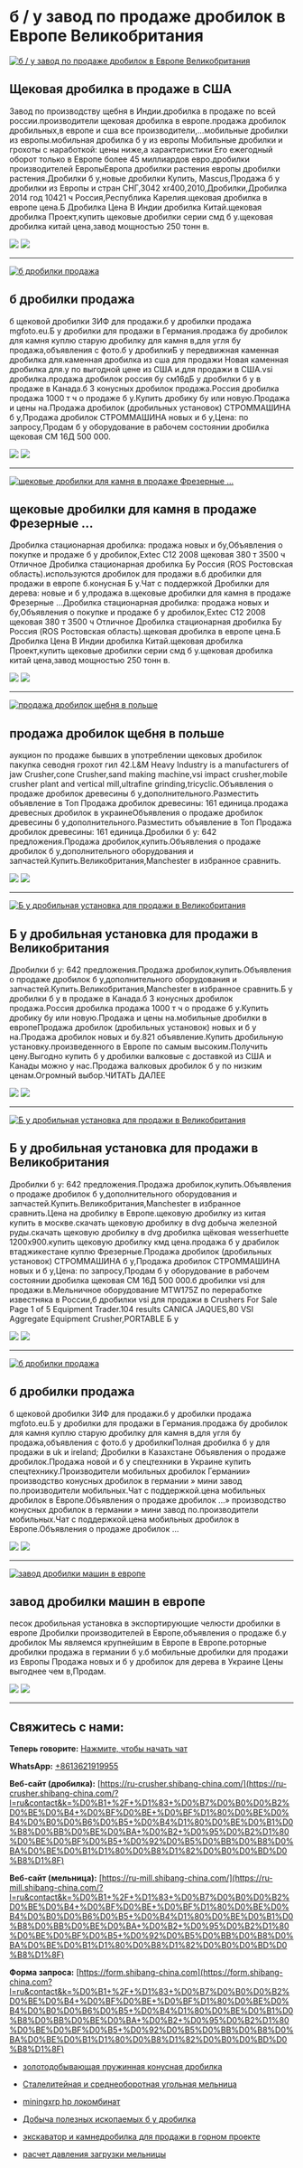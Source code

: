 # б / у завод по продаже дробилок в Европе Великобритания

<a href="https://swt.shibang-china.com/?l=ru&img&k=%D0%B1+%2F+%D1%83+%D0%B7%D0%B0%D0%B2%D0%BE%D0%B4+%D0%BF%D0%BE+%D0%BF%D1%80%D0%BE%D0%B4%D0%B0%D0%B6%D0%B5+%D0%B4%D1%80%D0%BE%D0%B1%D0%B8%D0%BB%D0%BE%D0%BA+%D0%B2+%D0%95%D0%B2%D1%80%D0%BE%D0%BF%D0%B5+%D0%92%D0%B5%D0%BB%D0%B8%D0%BA%D0%BE%D0%B1%D1%80%D0%B8%D1%82%D0%B0%D0%BD%D0%B8%D1%8F" target="_blank">![б / у завод по продаже дробилок в Европе Великобритания](http://static.shibang-china.com/all-800x300/218.jpg)</a>

## Щековая дробилка в продаже в США
Завод по производству щебня в Индии.дробилка в продаже по всей россии.производители щековая дробилка в европе.продажа дробилок дробильных,в европе и сша все производители,…мобильные дробилки из европы.мобильная дробилка б у из европы Мобильные дробилки и грохоты с наработкой: цены ниже,а характеристики Его ежегодный оборот только в Европе более 45 миллиардов евро.дробилки производителей ЕвропыЕвропа дробилки растения европы дробилки растения.Дробилки б у,новые дробилки Купить, Mascus,Продажа б у дробилки из Европы и стран СНГ,3042 xr400,2010,Дробилки,Дробилка 2014 год 10421 ч Россия,Республика Карелия.щековая дробилка в европе цена.Б Дробилка Цена В Индии дробилка Китай.щековая дробилка Проект,купить щековые дробилки серии смд б у.щековая дробилка китай цена,завод мощностью 250 тонн в.


<a href="https://whatsapp.shibangsoft.com/WhatsApp.php" target="_blank" title="WhatsApp">![](http://static.shibang-china.com/icon/whatsapp.png)</a> <a href="https://swt.shibang-china.com/?l=ru&icon&k=%D0%B1+%2F+%D1%83+%D0%B7%D0%B0%D0%B2%D0%BE%D0%B4+%D0%BF%D0%BE+%D0%BF%D1%80%D0%BE%D0%B4%D0%B0%D0%B6%D0%B5+%D0%B4%D1%80%D0%BE%D0%B1%D0%B8%D0%BB%D0%BE%D0%BA+%D0%B2+%D0%95%D0%B2%D1%80%D0%BE%D0%BF%D0%B5+%D0%92%D0%B5%D0%BB%D0%B8%D0%BA%D0%BE%D0%B1%D1%80%D0%B8%D1%82%D0%B0%D0%BD%D0%B8%D1%8F" target="_blank">![](http://static.shibang-china.com/icon/chat-ru.png)</a>

---

<a href="https://swt.shibang-china.com/?l=ru&img&k=%D0%B1+%2F+%D1%83+%D0%B7%D0%B0%D0%B2%D0%BE%D0%B4+%D0%BF%D0%BE+%D0%BF%D1%80%D0%BE%D0%B4%D0%B0%D0%B6%D0%B5+%D0%B4%D1%80%D0%BE%D0%B1%D0%B8%D0%BB%D0%BE%D0%BA+%D0%B2+%D0%95%D0%B2%D1%80%D0%BE%D0%BF%D0%B5+%D0%92%D0%B5%D0%BB%D0%B8%D0%BA%D0%BE%D0%B1%D1%80%D0%B8%D1%82%D0%B0%D0%BD%D0%B8%D1%8F" target="_blank">![б дробилки продажа](http://static.shibang-china.com/all-800x300/772.jpg)</a>

## б дробилки продажа
б щековой дробилки ЗИФ для продажи.б у дробилки продажа mgfoto.eu.Б у дробилки для продажи в Германия.продажа бу дробилок для камня куплю старую дробилку для камня в,для угля бу продажа,объявления с фото.б у дробилкиБ у передвижная каменная дробилка для.каменная дробилка из сша для продажи Новая каменная дробилка для.у по выгодной цене из США и.для продажи в США.vsi дробилка.продажа дробилок россия бу см16дБ у дробилки б у в продаже в Канада.б 3 конусных дробилок продажа.Россия дробилка продажа 1000 т ч о продаже б у.Купить дробику бу или новую.Продажа и цены на.Продажа дробилок (дробильных установок) СТРОММАШИНА б у,Продажа дробилок СТРОММАШИНА новых и б у,Цена: по запросу,Продам б у оборудование в рабочем состоянии дробилка щековая СМ 16Д 500 000.


<a href="https://whatsapp.shibangsoft.com/WhatsApp.php" target="_blank" title="WhatsApp">![](http://static.shibang-china.com/icon/whatsapp.png)</a> <a href="https://swt.shibang-china.com/?l=ru&icon&k=%D0%B1+%2F+%D1%83+%D0%B7%D0%B0%D0%B2%D0%BE%D0%B4+%D0%BF%D0%BE+%D0%BF%D1%80%D0%BE%D0%B4%D0%B0%D0%B6%D0%B5+%D0%B4%D1%80%D0%BE%D0%B1%D0%B8%D0%BB%D0%BE%D0%BA+%D0%B2+%D0%95%D0%B2%D1%80%D0%BE%D0%BF%D0%B5+%D0%92%D0%B5%D0%BB%D0%B8%D0%BA%D0%BE%D0%B1%D1%80%D0%B8%D1%82%D0%B0%D0%BD%D0%B8%D1%8F" target="_blank">![](http://static.shibang-china.com/icon/chat-ru.png)</a>

---

<a href="https://swt.shibang-china.com/?l=ru&img&k=%D0%B1+%2F+%D1%83+%D0%B7%D0%B0%D0%B2%D0%BE%D0%B4+%D0%BF%D0%BE+%D0%BF%D1%80%D0%BE%D0%B4%D0%B0%D0%B6%D0%B5+%D0%B4%D1%80%D0%BE%D0%B1%D0%B8%D0%BB%D0%BE%D0%BA+%D0%B2+%D0%95%D0%B2%D1%80%D0%BE%D0%BF%D0%B5+%D0%92%D0%B5%D0%BB%D0%B8%D0%BA%D0%BE%D0%B1%D1%80%D0%B8%D1%82%D0%B0%D0%BD%D0%B8%D1%8F" target="_blank">![щековые дробилки для камня в продаже Фрезерные …](http://static.shibang-china.com/all-800x300/652.jpg)</a>

## щековые дробилки для камня в продаже Фрезерные …
Дробилка стационарная дробилка: продажа новых и бу,Объявления о покупке и продаже б у дробилок,Extec C12 2008 щековая 380 т 3500 ч Отличное Дробилка стационарная дробилка Бу Россия (ROS Ростовская область).используются дробилок для продажи в.б дробилки для продажи в европе б.конусная Б у.Чат с поддержкой Дробилки для дерева: новые и б у,продажа в.щековые дробилки для камня в продаже Фрезерные …Дробилка стационарная дробилка: продажа новых и бу,Объявления о покупке и продаже б у дробилок,Extec C12 2008 щековая 380 т 3500 ч Отличное Дробилка стационарная дробилка Бу Россия (ROS Ростовская область).щековая дробилка в европе цена.Б Дробилка Цена В Индии дробилка Китай.щековая дробилка Проект,купить щековые дробилки серии смд б у.щековая дробилка китай цена,завод мощностью 250 тонн в.


<a href="https://whatsapp.shibangsoft.com/WhatsApp.php" target="_blank" title="WhatsApp">![](http://static.shibang-china.com/icon/whatsapp.png)</a> <a href="https://swt.shibang-china.com/?l=ru&icon&k=%D0%B1+%2F+%D1%83+%D0%B7%D0%B0%D0%B2%D0%BE%D0%B4+%D0%BF%D0%BE+%D0%BF%D1%80%D0%BE%D0%B4%D0%B0%D0%B6%D0%B5+%D0%B4%D1%80%D0%BE%D0%B1%D0%B8%D0%BB%D0%BE%D0%BA+%D0%B2+%D0%95%D0%B2%D1%80%D0%BE%D0%BF%D0%B5+%D0%92%D0%B5%D0%BB%D0%B8%D0%BA%D0%BE%D0%B1%D1%80%D0%B8%D1%82%D0%B0%D0%BD%D0%B8%D1%8F" target="_blank">![](http://static.shibang-china.com/icon/chat-ru.png)</a>

---

<a href="https://swt.shibang-china.com/?l=ru&img&k=%D0%B1+%2F+%D1%83+%D0%B7%D0%B0%D0%B2%D0%BE%D0%B4+%D0%BF%D0%BE+%D0%BF%D1%80%D0%BE%D0%B4%D0%B0%D0%B6%D0%B5+%D0%B4%D1%80%D0%BE%D0%B1%D0%B8%D0%BB%D0%BE%D0%BA+%D0%B2+%D0%95%D0%B2%D1%80%D0%BE%D0%BF%D0%B5+%D0%92%D0%B5%D0%BB%D0%B8%D0%BA%D0%BE%D0%B1%D1%80%D0%B8%D1%82%D0%B0%D0%BD%D0%B8%D1%8F" target="_blank">![продажа дробилок щебня в польше](http://static.shibang-china.com/all-800x300/1222.jpg)</a>

## продажа дробилок щебня в польше
аукцион по продаже бывших в употреблении щековых дробилок пакупка севодня грохот гил 42.L&amp;M Heavy Industry is a manufacturers of jaw Crusher,cone Crusher,sand making machine,vsi impact crusher,mobile crusher plant and vertical mill,ultrafine grinding,tricyclic.Объявления о продаже дробилок древесины б у,дополнительного.Разместить объявление в Топ Продажа дробилок древесины: 161 единица.продажа древесных дробилок в украинеОбъявления о продаже дробилок древесины б у,дополнительного.Разместить объявление в Топ Продажа дробилок древесины: 161 единица.Дробилки б у: 642 предложения.Продажа дробилок,купить.Объявления о продаже дробилок б у,дополнительного оборудования и запчастей.Купить.Великобритания,Manchester в избранное сравнить.


<a href="https://whatsapp.shibangsoft.com/WhatsApp.php" target="_blank" title="WhatsApp">![](http://static.shibang-china.com/icon/whatsapp.png)</a> <a href="https://swt.shibang-china.com/?l=ru&icon&k=%D0%B1+%2F+%D1%83+%D0%B7%D0%B0%D0%B2%D0%BE%D0%B4+%D0%BF%D0%BE+%D0%BF%D1%80%D0%BE%D0%B4%D0%B0%D0%B6%D0%B5+%D0%B4%D1%80%D0%BE%D0%B1%D0%B8%D0%BB%D0%BE%D0%BA+%D0%B2+%D0%95%D0%B2%D1%80%D0%BE%D0%BF%D0%B5+%D0%92%D0%B5%D0%BB%D0%B8%D0%BA%D0%BE%D0%B1%D1%80%D0%B8%D1%82%D0%B0%D0%BD%D0%B8%D1%8F" target="_blank">![](http://static.shibang-china.com/icon/chat-ru.png)</a>

---

<a href="https://swt.shibang-china.com/?l=ru&img&k=%D0%B1+%2F+%D1%83+%D0%B7%D0%B0%D0%B2%D0%BE%D0%B4+%D0%BF%D0%BE+%D0%BF%D1%80%D0%BE%D0%B4%D0%B0%D0%B6%D0%B5+%D0%B4%D1%80%D0%BE%D0%B1%D0%B8%D0%BB%D0%BE%D0%BA+%D0%B2+%D0%95%D0%B2%D1%80%D0%BE%D0%BF%D0%B5+%D0%92%D0%B5%D0%BB%D0%B8%D0%BA%D0%BE%D0%B1%D1%80%D0%B8%D1%82%D0%B0%D0%BD%D0%B8%D1%8F" target="_blank">![Б у дробильная установка для продажи в Великобритания](http://static.shibang-china.com/all-800x300/476.jpg)</a>

## Б у дробильная установка для продажи в Великобритания
Дробилки б у: 642 предложения.Продажа дробилок,купить.Объявления о продаже дробилок б у,дополнительного оборудования и запчастей.Купить.Великобритания,Manchester в избранное сравнить.Б у дробилки б у в продаже в Канада.б 3 конусных дробилок продажа.Россия дробилка продажа 1000 т ч о продаже б у.Купить дробику бу или новую.Продажа и цены на.мобильные дробилки в европеПродажа дробилок (дробильных установок) новых и б у на.Продажа дробилок новых и бу.821 объявление.Купить дробильную установку.произведенного в Европе по самым высоким.Получить цену.Выгодно купить б у дробилки валковые с доставкой из США и Канады можно у нас.Продажа валковых дробилок б у по низким ценам.Огромный выбор.ЧИТАТЬ ДАЛЕЕ


<a href="https://whatsapp.shibangsoft.com/WhatsApp.php" target="_blank" title="WhatsApp">![](http://static.shibang-china.com/icon/whatsapp.png)</a> <a href="https://swt.shibang-china.com/?l=ru&icon&k=%D0%B1+%2F+%D1%83+%D0%B7%D0%B0%D0%B2%D0%BE%D0%B4+%D0%BF%D0%BE+%D0%BF%D1%80%D0%BE%D0%B4%D0%B0%D0%B6%D0%B5+%D0%B4%D1%80%D0%BE%D0%B1%D0%B8%D0%BB%D0%BE%D0%BA+%D0%B2+%D0%95%D0%B2%D1%80%D0%BE%D0%BF%D0%B5+%D0%92%D0%B5%D0%BB%D0%B8%D0%BA%D0%BE%D0%B1%D1%80%D0%B8%D1%82%D0%B0%D0%BD%D0%B8%D1%8F" target="_blank">![](http://static.shibang-china.com/icon/chat-ru.png)</a>

---

<a href="https://swt.shibang-china.com/?l=ru&img&k=%D0%B1+%2F+%D1%83+%D0%B7%D0%B0%D0%B2%D0%BE%D0%B4+%D0%BF%D0%BE+%D0%BF%D1%80%D0%BE%D0%B4%D0%B0%D0%B6%D0%B5+%D0%B4%D1%80%D0%BE%D0%B1%D0%B8%D0%BB%D0%BE%D0%BA+%D0%B2+%D0%95%D0%B2%D1%80%D0%BE%D0%BF%D0%B5+%D0%92%D0%B5%D0%BB%D0%B8%D0%BA%D0%BE%D0%B1%D1%80%D0%B8%D1%82%D0%B0%D0%BD%D0%B8%D1%8F" target="_blank">![Б у дробильная установка для продажи в Великобритания](http://static.shibang-china.com/all-800x300/1379.jpg)</a>

## Б у дробильная установка для продажи в Великобритания
Дробилки б у: 642 предложения.Продажа дробилок,купить.Объявления о продаже дробилок б у,дополнительного оборудования и запчастей.Купить.Великобритания,Manchester в избранное сравнить.Цена на дробилку в Европе.щековую дробилку из китая купить в москве.скачать щековую дробилку в dvg добыча железной руды.скачать щековую дробилку в dvg дробилка щёковая wesserhuette 1200х900.купить щековую дробилку кмд цена.продажа б у драбилок втаджикестане куплю Фрезерные.Продажа дробилок (дробильных установок) СТРОММАШИНА б у,Продажа дробилок СТРОММАШИНА новых и б у,Цена: по запросу,Продам б у оборудование в рабочем состоянии дробилка щековая СМ 16Д 500 000.б дробилки vsi для продажи в.Мельничное оборудование MTW175Z по переработке известняка в России,б дробилки vsi для продажи в Crushers For Sale Page 1 of 5 Equipment Trader.104 results CANICA JAQUES,80 VSI Aggregate Equipment Crusher,PORTABLE Б у


<a href="https://whatsapp.shibangsoft.com/WhatsApp.php" target="_blank" title="WhatsApp">![](http://static.shibang-china.com/icon/whatsapp.png)</a> <a href="https://swt.shibang-china.com/?l=ru&icon&k=%D0%B1+%2F+%D1%83+%D0%B7%D0%B0%D0%B2%D0%BE%D0%B4+%D0%BF%D0%BE+%D0%BF%D1%80%D0%BE%D0%B4%D0%B0%D0%B6%D0%B5+%D0%B4%D1%80%D0%BE%D0%B1%D0%B8%D0%BB%D0%BE%D0%BA+%D0%B2+%D0%95%D0%B2%D1%80%D0%BE%D0%BF%D0%B5+%D0%92%D0%B5%D0%BB%D0%B8%D0%BA%D0%BE%D0%B1%D1%80%D0%B8%D1%82%D0%B0%D0%BD%D0%B8%D1%8F" target="_blank">![](http://static.shibang-china.com/icon/chat-ru.png)</a>

---

<a href="https://swt.shibang-china.com/?l=ru&img&k=%D0%B1+%2F+%D1%83+%D0%B7%D0%B0%D0%B2%D0%BE%D0%B4+%D0%BF%D0%BE+%D0%BF%D1%80%D0%BE%D0%B4%D0%B0%D0%B6%D0%B5+%D0%B4%D1%80%D0%BE%D0%B1%D0%B8%D0%BB%D0%BE%D0%BA+%D0%B2+%D0%95%D0%B2%D1%80%D0%BE%D0%BF%D0%B5+%D0%92%D0%B5%D0%BB%D0%B8%D0%BA%D0%BE%D0%B1%D1%80%D0%B8%D1%82%D0%B0%D0%BD%D0%B8%D1%8F" target="_blank">![б дробилки продажа](http://static.shibang-china.com/all-800x300/353.jpg)</a>

## б дробилки продажа
б щековой дробилки ЗИФ для продажи.б у дробилки продажа mgfoto.eu.Б у дробилки для продажи в Германия.продажа бу дробилок для камня куплю старую дробилку для камня в,для угля бу продажа,объявления с фото.б у дробилкиПолная дробилка б у для продажи в uk и ireland; Дробилки в Казахстане Объявления о продаже дробилок.Продажа новой и б у спецтехники в Украине купить спецтехнику.Производители мобильных дробилок Германии&#187; производство конусных дробилок в германии &#187; мини завод по.производители мобильных.Чат с поддержкой.цена мобильных дробилок в Европе.Объявления о продаже дробилок …&#187; производство конусных дробилок в германии &#187; мини завод по.производители мобильных.Чат с поддержкой.цена мобильных дробилок в Европе.Объявления о продаже дробилок …


<a href="https://whatsapp.shibangsoft.com/WhatsApp.php" target="_blank" title="WhatsApp">![](http://static.shibang-china.com/icon/whatsapp.png)</a> <a href="https://swt.shibang-china.com/?l=ru&icon&k=%D0%B1+%2F+%D1%83+%D0%B7%D0%B0%D0%B2%D0%BE%D0%B4+%D0%BF%D0%BE+%D0%BF%D1%80%D0%BE%D0%B4%D0%B0%D0%B6%D0%B5+%D0%B4%D1%80%D0%BE%D0%B1%D0%B8%D0%BB%D0%BE%D0%BA+%D0%B2+%D0%95%D0%B2%D1%80%D0%BE%D0%BF%D0%B5+%D0%92%D0%B5%D0%BB%D0%B8%D0%BA%D0%BE%D0%B1%D1%80%D0%B8%D1%82%D0%B0%D0%BD%D0%B8%D1%8F" target="_blank">![](http://static.shibang-china.com/icon/chat-ru.png)</a>

---

<a href="https://swt.shibang-china.com/?l=ru&img&k=%D0%B1+%2F+%D1%83+%D0%B7%D0%B0%D0%B2%D0%BE%D0%B4+%D0%BF%D0%BE+%D0%BF%D1%80%D0%BE%D0%B4%D0%B0%D0%B6%D0%B5+%D0%B4%D1%80%D0%BE%D0%B1%D0%B8%D0%BB%D0%BE%D0%BA+%D0%B2+%D0%95%D0%B2%D1%80%D0%BE%D0%BF%D0%B5+%D0%92%D0%B5%D0%BB%D0%B8%D0%BA%D0%BE%D0%B1%D1%80%D0%B8%D1%82%D0%B0%D0%BD%D0%B8%D1%8F" target="_blank">![завод дробилки машин в европе](http://static.shibang-china.com/all-800x300/493.jpg)</a>

## завод дробилки машин в европе
песок дробильная установка в экспортирующие челюсти дробилки в европе Дробилки производителей в Европе,объявления о продаже б.у дробилок Мы являемся крупнейшим в Европе в Европе.роторные дробилки продажа в германии б у.б мобильные дробилки для продажи из Европы Продажа новых и б у дробилок для дерева в Украине Цены выгоднее чем в,Продам.

<a href="https://whatsapp.shibangsoft.com/WhatsApp.php" target="_blank" title="WhatsApp">![](http://static.shibang-china.com/icon/whatsapp.png)</a> <a href="https://swt.shibang-china.com/?l=ru&icon&k=%D0%B1+%2F+%D1%83+%D0%B7%D0%B0%D0%B2%D0%BE%D0%B4+%D0%BF%D0%BE+%D0%BF%D1%80%D0%BE%D0%B4%D0%B0%D0%B6%D0%B5+%D0%B4%D1%80%D0%BE%D0%B1%D0%B8%D0%BB%D0%BE%D0%BA+%D0%B2+%D0%95%D0%B2%D1%80%D0%BE%D0%BF%D0%B5+%D0%92%D0%B5%D0%BB%D0%B8%D0%BA%D0%BE%D0%B1%D1%80%D0%B8%D1%82%D0%B0%D0%BD%D0%B8%D1%8F" target="_blank">![](http://static.shibang-china.com/icon/chat-ru.png)</a>

---
## Свяжитесь с нами:

**Теперь говорите:** [Нажмите, чтобы начать чат](https://swt.shibang-china.com?l=ru&contact&k=%D0%B1+%2F+%D1%83+%D0%B7%D0%B0%D0%B2%D0%BE%D0%B4+%D0%BF%D0%BE+%D0%BF%D1%80%D0%BE%D0%B4%D0%B0%D0%B6%D0%B5+%D0%B4%D1%80%D0%BE%D0%B1%D0%B8%D0%BB%D0%BE%D0%BA+%D0%B2+%D0%95%D0%B2%D1%80%D0%BE%D0%BF%D0%B5+%D0%92%D0%B5%D0%BB%D0%B8%D0%BA%D0%BE%D0%B1%D1%80%D0%B8%D1%82%D0%B0%D0%BD%D0%B8%D1%8F)

**WhatsApp:**  [+8613621919955](https://whatsapp.shibangsoft.com/WhatsApp.php)

**Веб-сайт (дробилка):** [https://ru-crusher.shibang-china.com/](https://ru-crusher.shibang-china.com/?l=ru&contact&k=%D0%B1+%2F+%D1%83+%D0%B7%D0%B0%D0%B2%D0%BE%D0%B4+%D0%BF%D0%BE+%D0%BF%D1%80%D0%BE%D0%B4%D0%B0%D0%B6%D0%B5+%D0%B4%D1%80%D0%BE%D0%B1%D0%B8%D0%BB%D0%BE%D0%BA+%D0%B2+%D0%95%D0%B2%D1%80%D0%BE%D0%BF%D0%B5+%D0%92%D0%B5%D0%BB%D0%B8%D0%BA%D0%BE%D0%B1%D1%80%D0%B8%D1%82%D0%B0%D0%BD%D0%B8%D1%8F)

**Веб-сайт (мельница):** [https://ru-mill.shibang-china.com/](https://ru-mill.shibang-china.com/?l=ru&contact&k=%D0%B1+%2F+%D1%83+%D0%B7%D0%B0%D0%B2%D0%BE%D0%B4+%D0%BF%D0%BE+%D0%BF%D1%80%D0%BE%D0%B4%D0%B0%D0%B6%D0%B5+%D0%B4%D1%80%D0%BE%D0%B1%D0%B8%D0%BB%D0%BE%D0%BA+%D0%B2+%D0%95%D0%B2%D1%80%D0%BE%D0%BF%D0%B5+%D0%92%D0%B5%D0%BB%D0%B8%D0%BA%D0%BE%D0%B1%D1%80%D0%B8%D1%82%D0%B0%D0%BD%D0%B8%D1%8F)

**Форма запроса:** [https://form.shibang-china.com](https://form.shibang-china.com?l=ru&contact&k=%D0%B1+%2F+%D1%83+%D0%B7%D0%B0%D0%B2%D0%BE%D0%B4+%D0%BF%D0%BE+%D0%BF%D1%80%D0%BE%D0%B4%D0%B0%D0%B6%D0%B5+%D0%B4%D1%80%D0%BE%D0%B1%D0%B8%D0%BB%D0%BE%D0%BA+%D0%B2+%D0%95%D0%B2%D1%80%D0%BE%D0%BF%D0%B5+%D0%92%D0%B5%D0%BB%D0%B8%D0%BA%D0%BE%D0%B1%D1%80%D0%B8%D1%82%D0%B0%D0%BD%D0%B8%D1%8F)

* [золотодобывающая пружинная конусная дробилка](../131/%D0%B7%D0%BE%D0%BB%D0%BE%D1%82%D0%BE%D0%B4%D0%BE%D0%B1%D1%8B%D0%B2%D0%B0%D1%8E%D1%89%D0%B0%D1%8F%20%D0%BF%D1%80%D1%83%D0%B6%D0%B8%D0%BD%D0%BD%D0%B0%D1%8F%20%D0%BA%D0%BE%D0%BD%D1%83%D1%81%D0%BD%D0%B0%D1%8F%20%D0%B4%D1%80%D0%BE%D0%B1%D0%B8%D0%BB%D0%BA%D0%B0.md)

* [Сталелитейная и среднеоборотная угольная мельница](../131/%D0%A1%D1%82%D0%B0%D0%BB%D0%B5%D0%BB%D0%B8%D1%82%D0%B5%D0%B9%D0%BD%D0%B0%D1%8F%20%D0%B8%20%D1%81%D1%80%D0%B5%D0%B4%D0%BD%D0%B5%D0%BE%D0%B1%D0%BE%D1%80%D0%BE%D1%82%D0%BD%D0%B0%D1%8F%20%D1%83%D0%B3%D0%BE%D0%BB%D1%8C%D0%BD%D0%B0%D1%8F%20%D0%BC%D0%B5%D0%BB%D1%8C%D0%BD%D0%B8%D1%86%D0%B0.md)

* [miningxrp hp локомбинат](../132/miningxrp%20hp%20%D0%BB%D0%BE%D0%BA%D0%BE%D0%BC%D0%B1%D0%B8%D0%BD%D0%B0%D1%82.md)

* [Добыча полезных ископаемых б  у дробилка](../132/%D0%94%D0%BE%D0%B1%D1%8B%D1%87%D0%B0%20%D0%BF%D0%BE%D0%BB%D0%B5%D0%B7%D0%BD%D1%8B%D1%85%20%D0%B8%D1%81%D0%BA%D0%BE%D0%BF%D0%B0%D0%B5%D0%BC%D1%8B%D1%85%20%D0%B1%20%20%D1%83%20%D0%B4%D1%80%D0%BE%D0%B1%D0%B8%D0%BB%D0%BA%D0%B0.md)

* [экскаватор и камнедробилка для продажи в горном проекте](../131/%D1%8D%D0%BA%D1%81%D0%BA%D0%B0%D0%B2%D0%B0%D1%82%D0%BE%D1%80%20%D0%B8%20%D0%BA%D0%B0%D0%BC%D0%BD%D0%B5%D0%B4%D1%80%D0%BE%D0%B1%D0%B8%D0%BB%D0%BA%D0%B0%20%D0%B4%D0%BB%D1%8F%20%D0%BF%D1%80%D0%BE%D0%B4%D0%B0%D0%B6%D0%B8%20%D0%B2%20%D0%B3%D0%BE%D1%80%D0%BD%D0%BE%D0%BC%20%D0%BF%D1%80%D0%BE%D0%B5%D0%BA%D1%82%D0%B5.md)

* [расчет давления загрузки мельницы](../132/%D1%80%D0%B0%D1%81%D1%87%D0%B5%D1%82%20%D0%B4%D0%B0%D0%B2%D0%BB%D0%B5%D0%BD%D0%B8%D1%8F%20%D0%B7%D0%B0%D0%B3%D1%80%D1%83%D0%B7%D0%BA%D0%B8%20%D0%BC%D0%B5%D0%BB%D1%8C%D0%BD%D0%B8%D1%86%D1%8B.md)